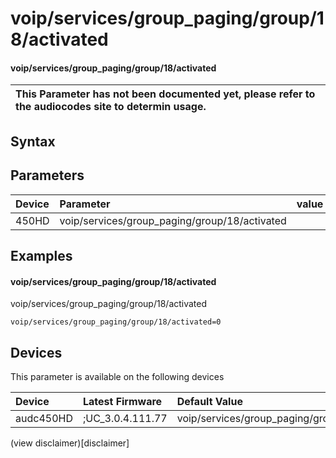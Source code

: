 ﻿---
description: voip/services/group_paging/group/18/activated
search: false
---

# voip/services/group_paging/group/18/activated

#### voip/services/group_paging/group/18/activated


| This Parameter has not been documented yet, please refer to the audiocodes site to determin usage.  | 
| :--- |

## Syntax

## Parameters
|Device|Parameter|value|Description|
|:---|:---|:---|:---|
| 450HD | voip/services/group_paging/group/18/activated |  |  |

## Examples
#### voip/services/group_paging/group/18/activated

voip/services/group_paging/group/18/activated

```
voip/services/group_paging/group/18/activated=0
```

## Devices
This parameter is available on the following devices

| Device | Latest Firmware | Default Value |
|:---|:---|:---|
| audc450HD | ;UC_3.0.4.111.77 | voip/services/group_paging/group/18/activated=0 

(view disclaimer)[disclaimer]
